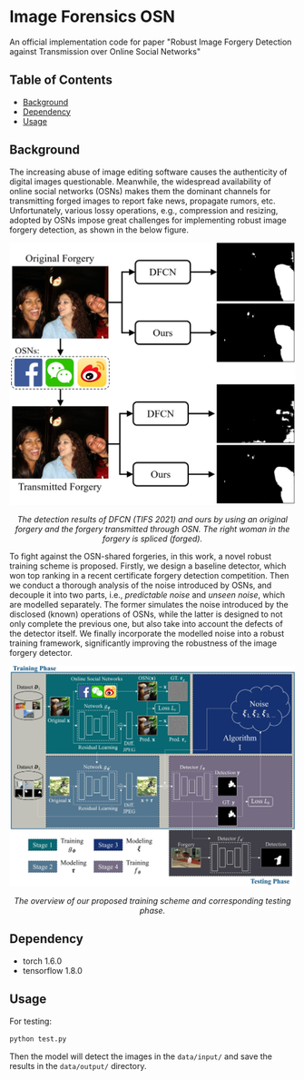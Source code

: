 # Image Forensics OSN

An official implementation code for paper "Robust Image Forgery Detection against Transmission over Online Social Networks"

## Table of Contents

- [Background](#background)
- [Dependency](#dependency)
- [Usage](#usage)


## Background
The increasing abuse of image editing software causes the authenticity of digital images questionable. Meanwhile, the widespread availability of online social networks (OSNs) makes them the dominant channels for transmitting forged images to report fake news, propagate rumors, etc. Unfortunately, various lossy operations, e.g., compression and resizing, adopted by OSNs impose great challenges for implementing robust image forgery detection, as shown in the below figure.

<p align='center'>  
  <img src='https://github.com/HighwayWu/ImageForensicsOSN/blob/main/imgs/demo.jpg' width='550'/>
</p>
<p align='center'>  
  <em>The detection results of DFCN (TIFS 2021) and ours by using an original forgery and the forgery transmitted through OSN. The right woman in the forgery is spliced (forged).</em>
</p>

To fight against the OSN-shared forgeries, in this work, a novel robust training scheme is proposed. Firstly, we design a baseline detector, which won top ranking in a recent certificate forgery detection competition. Then we conduct a thorough analysis of the noise introduced by OSNs, and decouple it into two parts, i.e., *predictable noise* and *unseen noise*, which are modelled separately. The former simulates the noise introduced by the disclosed (known) operations of OSNs, while the latter is designed to not only complete the previous one, but also take into account the defects of the detector itself. We finally incorporate the modelled noise into a robust training framework, significantly improving the robustness of the image forgery detector.

<p align='center'>
  <img src='https://github.com/HighwayWu/ImageForensicsOSN/blob/main/imgs/framework.jpg' width='770'/>
</p>
<p align='center'>  
  <em>The overview of our proposed training scheme and corresponding testing phase.</em>
</p>


## Dependency
- torch 1.6.0
- tensorflow 1.8.0

## Usage

For testing:
```bash
python test.py
```
Then the model will detect the images in the `data/input/` and save the results in the `data/output/` directory.

